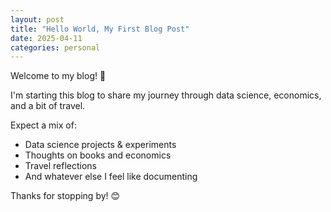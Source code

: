 ```yaml
---
layout: post
title: "Hello World, My First Blog Post"
date: 2025-04-11
categories: personal
---
```


Welcome to my blog! 🎉

I'm starting this blog to share my journey through data science, economics, and a bit of travel.

Expect a mix of:
- Data science projects & experiments
- Thoughts on books and economics
- Travel reflections
- And whatever else I feel like documenting

Thanks for stopping by! 😊

